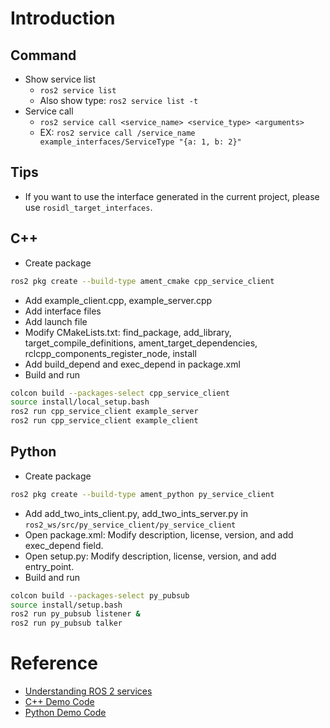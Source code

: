 # Introduction

## Command

* Show service list
  - `ros2 service list`
  - Also show type: `ros2 service list -t`
* Service call
  - `ros2 service call <service_name> <service_type> <arguments>`
  - EX: `ros2 service call /service_name example_interfaces/ServiceType "{a: 1, b: 2}"`

## Tips
* If you want to use the interface generated in the current project, please use `rosidl_target_interfaces`.

## C++

* Create package
```sh
ros2 pkg create --build-type ament_cmake cpp_service_client
```
* Add example_client.cpp, example_server.cpp
* Add interface files
* Add launch file
* Modify CMakeLists.txt: find_package, add_library, target_compile_definitions, ament_target_dependencies, rclcpp_components_register_node, install
* Add build_depend and exec_depend in package.xml
* Build and run
```sh
colcon build --packages-select cpp_service_client
source install/local_setup.bash
ros2 run cpp_service_client example_server
ros2 run cpp_service_client example_client
```

## Python

* Create package
```sh
ros2 pkg create --build-type ament_python py_service_client
```
* Add add_two_ints_client.py, add_two_ints_server.py in `ros2_ws/src/py_service_client/py_service_client`
* Open package.xml: Modify description, license, version, and add exec_depend field.
* Open setup.py: Modify description, license, version, and add entry_point.
* Build and run
```sh
colcon build --packages-select py_pubsub
source install/setup.bash
ros2 run py_pubsub listener &
ros2 run py_pubsub talker
```

# Reference

* [Understanding ROS 2 services](https://index.ros.org/doc/ros2/Tutorials/Services/Understanding-ROS2-Services/)
* [C++ Demo Code](https://github.com/ros2/demos/tree/master/demo_nodes_cpp/src/services)
* [Python Demo Code](https://github.com/ros2/demos/tree/master/demo_nodes_py/demo_nodes_py/services)
